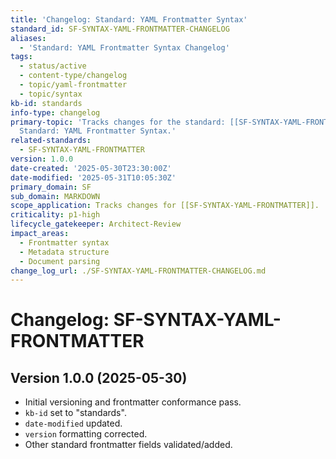 ```yaml
---
title: 'Changelog: Standard: YAML Frontmatter Syntax'
standard_id: SF-SYNTAX-YAML-FRONTMATTER-CHANGELOG
aliases:
  - 'Standard: YAML Frontmatter Syntax Changelog'
tags:
  - status/active
  - content-type/changelog
  - topic/yaml-frontmatter
  - topic/syntax
kb-id: standards
info-type: changelog
primary-topic: 'Tracks changes for the standard: [[SF-SYNTAX-YAML-FRONTMATTER]] -
  Standard: YAML Frontmatter Syntax.'
related-standards:
  - SF-SYNTAX-YAML-FRONTMATTER
version: 1.0.0
date-created: '2025-05-30T23:30:00Z'
date-modified: '2025-05-31T10:05:30Z'
primary_domain: SF
sub_domain: MARKDOWN
scope_application: Tracks changes for [[SF-SYNTAX-YAML-FRONTMATTER]].
criticality: p1-high
lifecycle_gatekeeper: Architect-Review
impact_areas:
  - Frontmatter syntax
  - Metadata structure
  - Document parsing
change_log_url: ./SF-SYNTAX-YAML-FRONTMATTER-CHANGELOG.md
---
```


# Changelog: SF-SYNTAX-YAML-FRONTMATTER

## Version 1.0.0 (2025-05-30)
- Initial versioning and frontmatter conformance pass.
- `kb-id` set to "standards".
- `date-modified` updated.
- `version` formatting corrected.
- Other standard frontmatter fields validated/added.
